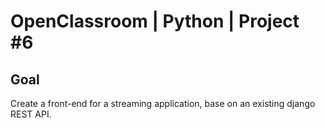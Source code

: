 # OpenClassroom | Python | Project #6

## Goal

Create a front-end for a streaming application, base on an existing django REST API.

